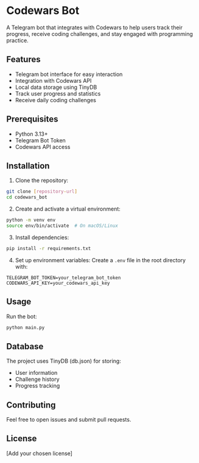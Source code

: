 # Codewars Bot

A Telegram bot that integrates with Codewars to help users track their progress, receive coding challenges, and stay engaged with programming practice.

## Features

- Telegram bot interface for easy interaction
- Integration with Codewars API
- Local data storage using TinyDB
- Track user progress and statistics
- Receive daily coding challenges

## Prerequisites

- Python 3.13+
- Telegram Bot Token
- Codewars API access

## Installation

1. Clone the repository:
```bash
git clone [repository-url]
cd codewars_bot
```

2. Create and activate a virtual environment:
```bash
python -m venv env
source env/bin/activate  # On macOS/Linux
```

3. Install dependencies:
```bash
pip install -r requirements.txt
```

4. Set up environment variables:
Create a `.env` file in the root directory with:
```
TELEGRAM_BOT_TOKEN=your_telegram_bot_token
CODEWARS_API_KEY=your_codewars_api_key
```

## Usage

Run the bot:
```bash
python main.py
```

## Database

The project uses TinyDB (db.json) for storing:
- User information
- Challenge history
- Progress tracking

## Contributing

Feel free to open issues and submit pull requests.

## License

[Add your chosen license]